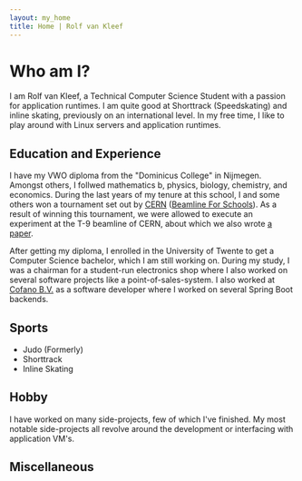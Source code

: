 ```yaml
---
layout: my_home
title: Home | Rolf van Kleef
---
```


# Who am I?

I am Rolf van Kleef, a Technical Computer Science Student with a passion for
application runtimes. I am quite good at Shorttrack (Speedskating) and inline
skating, previously on an international level. In my free time, I like to
play around with Linux servers and application runtimes.

## Education and Experience

I have my VWO diploma from the "Dominicus College" in Nijmegen.
Amongst others, I follwed mathematics b, physics, biology, chemistry, and
economics.
During the last years of my tenure at this school, I and some others won a
tournament set out by [CERN](https://home.cern/)
([Beamline For Schools](https://beamlineforschools.cern/home)).
As a result of winning this tournament, we were allowed to execute an
experiment at the T-9 beamline of CERN, about which we also wrote
[a paper](https://iopscience.iop.org/article/10.1088/0031-9120/51/6/064002/meta).

After getting my diploma, I enrolled in the University of Twente to get a
Computer Science bachelor, which I am still working on.
During my study, I was a chairman for a student-run electronics shop where
I also worked on several software projects like a point-of-sales-system.
I also worked at [Cofano B.V.](https://www.cofano.nl/) as a software developer
where I worked on several Spring Boot backends.

## Sports

* Judo (Formerly)
* Shorttrack
* Inline Skating

## Hobby

I have worked on many side-projects, few of which I've finished.
My most notable side-projects all revolve around the development or interfacing
with application VM's.

## Miscellaneous


